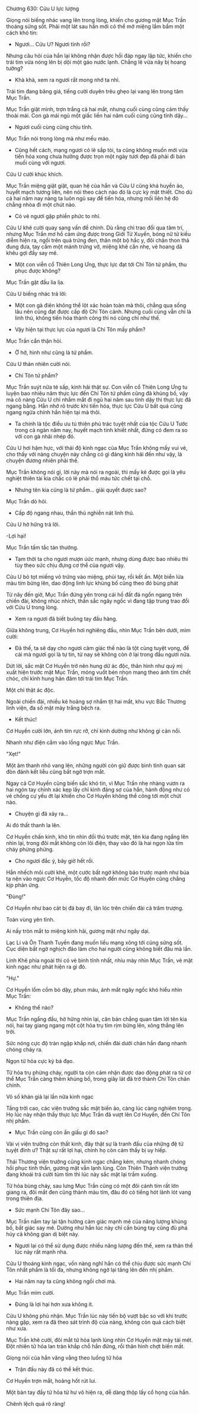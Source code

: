 




Chương 630: Cửu U lực lượng


Giọng nói biếng nhác vang lên trong lòng, khiến cho gương mặt Mục Trần thoáng sửng sốt. Phải một lát sau hắn mới có thể mở miệng lẩm bẩm một cách khó tin:

- Ngươi... Cửu U? Ngươi tỉnh rồi?

Nhưng câu hỏi của hắn lại không nhận được hồi đáp ngay lập tức, khiến cho trái tim vừa nóng lên bị dội một gáo nước lạnh. Chẳng lẽ vừa nãy bị hoang tưởng?

- Khà khà, xem ra ngươi rất mong nhớ ta nhỉ.

Trái tim đang băng giá, tiếng cười duyên trêu ghẹo lại vang lên trong tâm Mục Trần.

Mục Trần giật mình, trợn trắng cả hai mắt, nhưng cuối cùng cũng cảm thấy thoải mái. Con gà mái ngủ một giấc liền hai năm cuối cùng cũng tỉnh dậy...

- Ngươi cuối cùng cũng chịu tỉnh.

Mục Trần nói trong lòng mà như mếu máo.

- Cũng hết cách, mạng ngươi có lẽ sắp tòi, ta cũng không muốn mới vừa tiến hóa xong chưa hưởng được trọn một ngày tươi đẹp đã phải đi bán muối cùng với ngươi.

Cửu U cười khúc khích.

Mục Trần miệng giật giật, quan hệ của hắn và Cửu U cũng khá huyền ảo, huyết mạch tương liên, nên nói theo cách nào đó là cực kỳ mật thiết. Cho dù cả hai năm nay nàng ta luôn ngủ say để tiến hóa, nhưng mối liên hệ đó chẳng nhòa đi một chút nào.

- Có vẻ ngươi gặp phiền phức to nhỉ.

Cửu U khẽ cười quay sang vấn đề chính. Dù rằng chỉ trao đổi qua tâm trí, nhưng Mục Trần mơ hồ cảm ứng được trong Giới Tử Xuyến, bóng nữ tử kiều diễm hiện ra, ngồi trên quả trứng đen, thân một bộ hắc y, đôi chân thon thả đung đưa, tay cầm một mảnh trứng vỡ, miệng khẽ cắn nhẹ, vẻ hoang dã khêu gợi đầy say mê.

- Một con viễn cổ Thiên Long Ưng, thực lực đạt tới Chí Tôn tứ phẩm, thu phục được không?

Mục Trần gật đầu lia lịa.

Cửu U biếng nhác trả lời:

- Một con gà điên không thể lột xác hoàn toàn mà thôi, chẳng qua sống lâu nên cũng đạt được cấp độ Chí Tôn cảnh. Nhưng cuối cùng vẫn chỉ là linh thú, không tiến hóa thành công thì nó cũng chỉ như thế.

- Vậy hiện tại thực lực của ngươi là Chí Tôn mấy phẩm?

Mục Trần cẩn thận hỏi.

- Ờ hở, hình như cũng là tứ phẩm.

Cửu U thản nhiên cười nói.

- Chí Tôn tứ phẩm?

Mục Trần suýt nữa té sấp, kinh hãi thật sự. Con viễn cổ Thiên Long Ưng tu luyện bao nhiêu năm thực lực đến Chí Tôn tứ phẩm cũng đã khủng bố, vậy mà cô nàng Cửu U chỉ nhắm mắt đi ngủ hai năm sau tỉnh dậy thì thực lực đã ngang bằng. Hắn nhớ rõ trước khi tiến hóa, thực lực Cửu U bất quá cũng ngang ngửa chính hắn hiện tại mà thôi.

- Ta chính là tộc điểu ưu tú thiên phú trác tuyệt nhất của tộc Cửu U Tước trong cả ngàn năm nay, huyết mạch tinh khiết nhất, đừng có đem ra so với con gà nhãi nhép đó.

Cửu U hơi hậm hực, với thái độ kinh ngạc của Mục Trần không mấy vui vẻ, cho thấy với nàng chuyện này chẳng có gì đáng kinh hãi đến như vậy, là chuyện đương nhiên phải thế.

Mục Trần không nói gì, lời này mà nói ra ngoài, thì mấy kẻ được gọi là yêu nghiệt thiên tài kia chắc có lẽ phải thổ máu tức chết tại chỗ.

- Nhưng tên kia cũng là tứ phẩm... giải quyết được sao?

Mục Trần dò hỏi.

- Cấp độ ngang nhau, thần thú nghiền nát linh thú.

Cửu U hờ hững trả lời.

-Lợi hại!

Mục Trần tấm tắc tán thưởng.

- Tạm thời ta cho ngươi mượn úức mạnh, nhưng dùng được bao nhiêu thì tùy theo sức chịu đựng cơ thể của ngươi vậy.

Cửu U bỏ tọt miếng vỏ trứng vào miệng, phủi tay, rồi kết ấn. Một biển lửa màu tím bừng lên, dao động linh lực khủng bố cũng theo đó bùng phát

Từ nãy đến giờ, Mục Trần đứng yên trong cái hố đất đá ngổn ngang trên chiến đài, không nhúc nhích, thần sắc ngây ngốc vì đang tập trung trao đổi với Cửu U trong lòng.

- Xem ra ngươi đã biết buông tay đầu hàng.

Giữa không trung, Cơ Huyền hơi nghiêng đầu, nhìn Mục Trần bên dưới, mỉm cười:

- Đã thế, ta sẽ dạy cho ngươi cảm giác thế nào là tột cùng tuyệt vọng, để cái mà ngươi gọi là tự tin, từ nay sẽ không còn ở lại trong đầu ngươi nữa.

Dứt lời, sắc mặt Cơ Huyền trở nên hung dữ ác độc, thân hình như quỷ mị xuất hiện trước mặt Mục Trần, móng vuốt bén nhọn mang theo ánh tím chết chóc, chỉ kình hung hãn đâm tới trái tim Mục Trần.

Một chỉ thật ác độc.

Ngoài chiến đài, nhiều kẻ hoảng sợ nhắm tịt hai mắt, khu vực Bắc Thương linh viện, đa số mặt mày trắng bệch ra.

- Kết thúc!

Cơ Huyền cười lớn, ánh tím rực rỡ, chỉ kình dường như không gì cản nổi.

Nhanh như điện cắm vào lồng ngực Mục Trần.

"Xẹt!"

Một âm thanh nhỏ vang lên, những người còn giữ được bình tĩnh quan sát đòn đánh kết liễu cũng bất ngờ trợn mắt.

Ngay cả Cơ Huyền cũng biến sắc khó tin, vì Mục Trần nhẹ nhàng vươn ra hai ngón tay chính xác kẹp lấy chỉ kình đáng sợ của hắn, hành động như có vẻ chống cự yếu ớt lại khiến cho Cơ Huyền không thể công tới một chút nào.

- Chuyện gì đã xảy ra...

Ai đó thất thanh la lên.

Cơ Huyền chấn kinh, khó tin nhìn đối thủ trước mặt, tên kia đang ngẩng lên nhìn lại, trong đôi mắt không còn lôi điện, thay vào đó là hai ngọn lửa tím cháy phừng phừng.

- Cho ngươi đắc ý, bây giờ hết rồi.

Hắn nhếch môi cười khẽ, một cước bất ngờ không báo trước mạnh như búa tạ nện vào ngực Cơ Huyền, tốc độ nhanh đến mức Cơ Huyền cũng chẳng kịp phản ứng.

"Đùng!"

Cơ Huyền như bao cát bị đá bay đi, lăn lóc trên chiến đài cả trăm trượng.

Toàn vùng yên tĩnh.

Ai nấy tròn mắt to miệng kinh hãi, gương mặt như ngây dại.

Lạc Li và Ôn Thanh Tuyền đang muốn liều mạng xông tới cũng sửng sốt. Cục diện bất ngờ nghịch đảo làm cho hai người cũng không biết đâu mà lần.

Linh Khê phía ngoài thì có vẻ bình tĩnh nhất, nhíu mày nhìn Mục Trần, vẻ mặt kinh ngạc như phát hiện ra gì đó.

"Hự."

Cơ Huyền lồm cồm bò dậy, phun máu, ánh mắt ngây ngốc khó hiểu nhìn Mục Trần:

- Không thể nào?

Mục Trần ngẩng đầu, hờ hững nhìn lại, căn bản chẳng quan tâm lời tên kia nói, hai tay giang ngang một cột hỏa trụ tím rịm bừng lên, xông thẳng lên trời.

Sức nóng cực độ tràn ngập khắp nơi, chiến đài dưới chân hắn đang nhanh chóng chảy ra.

Ngọn tử hỏa cực kỳ bá đạo.

Tử hỏa trụ phừng cháy, người ta còn cảm nhận được dao động phát ra từ cơ thể Mục Trần càng thêm khủng bố, trong giây lát đã trở thành Chí Tôn chân chính.

Vô số khán giả lại lần nữa kinh ngạc

Tầng trời cao, các viện trưởng sắc mặt biến ảo, càng lúc càng nghiêm trọng. Họ lúc này nhận thấy thực lực Mục Trần đã vượt lên Cơ Huyền, đến Chí Tôn nhị phẩm.

- Mục Trần cũng còn ẩn giấu gì đó sao?

Vài vị viện trưởng còn thất kinh, đây thật sự là tranh đấu của những đệ tử tuyệt đỉnh ư? Thật sự rất lợi hại, chính họ còn cảm thấy bị uy hiếp.

Thái Thương viện trưởng cũng kinh ngạc chẳng kém, nhưng nhanh chóng hồi phục tinh thần, gương mặt vẫn lạnh lùng. Còn Thiên Thánh viện trưởng đang khoái trá cười tủm tỉm thì lúc này sắc mặt lại trầm xuống.

Tử hỏa bùng cháy, sau lưng Mục Trần cũng có một đôi cánh tím rất lớn giang ra, đôi mắt đen cũng thành màu tím, đâu đó có tiếng hót lảnh lót vang trong thiên địa.

- Sức mạnh Chí Tôn đây sao...

Mục Trần nắm tay lại tận hưởng cảm giác mạnh mẻ của năng lượng khủng bố, bất giác say mê. Dường như hắn lúc này chỉ cần búng tay cũng đủ phá hủy cả không gian dị biệt này.

- Ngươi lại có thể sử dụng được nhiều năng lượng đến thế, xem ra thân thể lúc này rất mạnh nha.

Cửu U thoáng kinh ngạc, vốn nàng nghĩ hắn có thể chịu được sức mạnh Chí Tôn nhất phẩm là tối đa, nhưng không ngờ lại tăng lên đến nhị phẩm.

- Hai năm nay ta cũng không ngồi chơi mà.

Mục Trần mỉm cười.

- Đúng là lợi hại hơn xưa không ít.

Cửu U không phủ nhận. Mục Trần lúc này tiến bộ vượt bậc so với khi trước nàng gặp, xem ra đã theo sát trình độ của nàng, không còn quá cách biệt như xưa.

Mục Trần khẽ cười, đôi mắt tử hỏa lạnh lùng nhìn Cơ Huyền mặt mày tái mét. Đột nhiên tử hỏa lan tràn khắp chỗ hắn đứng, rồi thân hình chợt biến mất.

Giọng nói của hắn văng vẳng theo luồng tử hỏa

- Trận đấu này đã có thể kết thúc.

Cơ Huyền trợn mắt, hoảng hốt rút lui.

Một bàn tay đầy tử hỏa từ hư vô hiện ra, dễ dàng thộp lấy cổ họng của hắn.

Chênh lệch quá rõ ràng!




